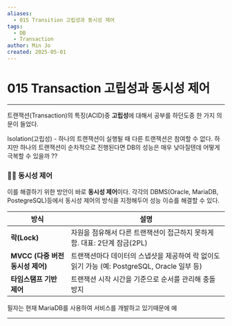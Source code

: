 ```yaml
---
aliases:
  - 015 Transition 고립성과 동시성 제어
tags:
  - DB
  - Transaction
author: Min Jo
created: 2025-05-01
---
```

# 015 Transaction 고립성과 동시성 제어 
-----

트랜잭션(Transaction)의 특징(ACID)중 **고립성**에 대해서 공부를 하던도중 한 가지 의문이 들었다.

Isolation(고립성) - 하나의 트랜잭션이 실행될 때 다른 트랜잭션은 참여할 수 없다.
하지만 하나의 트랜잭션이 순차적으로 진행된다면 DB의 성능은 매우 낮아질텐데 어떻게 극복할 수 있을까 ??


### 👨‍💻 동시성 제어

이를 해결하기 위한 방안이 바로 **동시성 제어**이다.
각각의 DBMS(Oracle, MariaDB, PostegreSQL)등에서 동시성 제어의 방식을 지정해두어 
성능 이슈를 해결할 수 있다.

|방식|설명|
|---|---|
|**락(Lock)**|자원을 점유해서 다른 트랜잭션이 접근하지 못하게 함. 대표: 2단계 잠금(2PL)|
|**MVCC (다중 버전 동시성 제어)**|트랜잭션마다 데이터의 스냅샷을 제공하여 락 없이도 읽기 가능 (예: PostgreSQL, Oracle 일부 등)|
|**타임스탬프 기반 제어**|트랜잭션 시작 시간을 기준으로 순서를 관리해 충돌 방지|

필자는 현재 MariaDB를 사용하여 서비스를 개발하고 있기때문에 예

---
